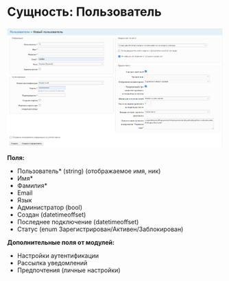# Сущность: **Пользователь**

![image](files/user.png)

**Поля:**

*	Пользователь*		(string) (отображаемое имя, ник) 
*	Имя*
*	Фамилия*
*	Email
*	Язык
*	Администратор 		(bool)
*	Создан 			(datetimeoffset)
*	Последнее подключение 	(datetimeoffset)
*	Статуc 			(enum Зарегистрирован/Активен/Заблокирован)

**Дополнительные поля от модулей:**

*	Настройки аутентификации
*	Рассылка уведомлений
*	Предпочтения (личные настройки)